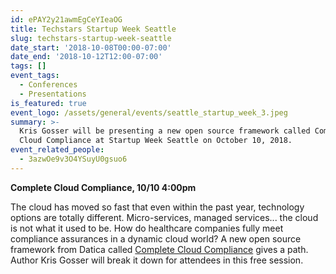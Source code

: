 ```yaml
---
id: ePAY2y21awmEgCeYIeaOG
title: Techstars Startup Week Seattle
slug: techstars-startup-week-seattle
date_start: '2018-10-08T00:00-07:00'
date_end: '2018-10-12T12:00-07:00'
tags: []
event_tags:
  - Conferences
  - Presentations
is_featured: true
event_logo: /assets/general/events/seattle_startup_week_3.jpeg
summary: >-
  Kris Gosser will be presenting a new open source framework called Complete
  Cloud Compliance at Startup Week Seattle on October 10, 2018.
event_related_people:
  - 3azwOe9v3O4YSuyU0gsuo6
---
```

__Complete Cloud Compliance, 10/10 4:00pm__

The cloud has moved so fast that even within the past year, technology options are totally different. Micro-services, managed services... the cloud is not what it used to be. How do healthcare companies fully meet compliance assurances in a dynamic cloud world? A new open source framework from Datica called [Complete Cloud Compliance](https://techstarsstartupweekseattle2018.sched.com/?s=Kris+gosser&iframe=no&w=&sidebar=&bg=) gives a path. Author Kris Gosser will break it down for attendees in this free session.
  